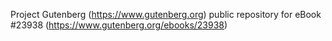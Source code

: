 Project Gutenberg (https://www.gutenberg.org) public repository for eBook #23938 (https://www.gutenberg.org/ebooks/23938)
